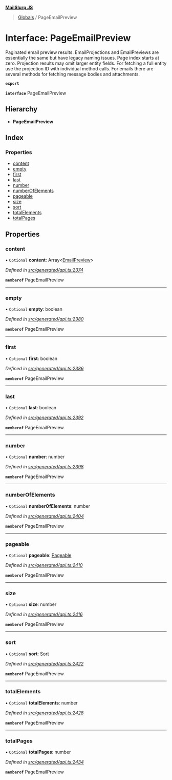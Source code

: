**[MailSlurp JS](../README.md)**

> [Globals](../README.md) / PageEmailPreview

# Interface: PageEmailPreview

Paginated email preview results. EmailProjections and EmailPreviews are essentially the same but have legacy naming issues. Page index starts at zero. Projection results may omit larger entity fields. For fetching a full entity use the projection ID with individual method calls. For emails there are several methods for fetching message bodies and attachments.

**`export`** 

**`interface`** PageEmailPreview

## Hierarchy

* **PageEmailPreview**

## Index

### Properties

* [content](pageemailpreview.md#content)
* [empty](pageemailpreview.md#empty)
* [first](pageemailpreview.md#first)
* [last](pageemailpreview.md#last)
* [number](pageemailpreview.md#number)
* [numberOfElements](pageemailpreview.md#numberofelements)
* [pageable](pageemailpreview.md#pageable)
* [size](pageemailpreview.md#size)
* [sort](pageemailpreview.md#sort)
* [totalElements](pageemailpreview.md#totalelements)
* [totalPages](pageemailpreview.md#totalpages)

## Properties

### content

• `Optional` **content**: Array\<[EmailPreview](emailpreview.md)>

*Defined in [src/generated/api.ts:2374](https://github.com/mailslurp/mailslurp-client/blob/359c034/src/generated/api.ts#L2374)*

**`memberof`** PageEmailPreview

___

### empty

• `Optional` **empty**: boolean

*Defined in [src/generated/api.ts:2380](https://github.com/mailslurp/mailslurp-client/blob/359c034/src/generated/api.ts#L2380)*

**`memberof`** PageEmailPreview

___

### first

• `Optional` **first**: boolean

*Defined in [src/generated/api.ts:2386](https://github.com/mailslurp/mailslurp-client/blob/359c034/src/generated/api.ts#L2386)*

**`memberof`** PageEmailPreview

___

### last

• `Optional` **last**: boolean

*Defined in [src/generated/api.ts:2392](https://github.com/mailslurp/mailslurp-client/blob/359c034/src/generated/api.ts#L2392)*

**`memberof`** PageEmailPreview

___

### number

• `Optional` **number**: number

*Defined in [src/generated/api.ts:2398](https://github.com/mailslurp/mailslurp-client/blob/359c034/src/generated/api.ts#L2398)*

**`memberof`** PageEmailPreview

___

### numberOfElements

• `Optional` **numberOfElements**: number

*Defined in [src/generated/api.ts:2404](https://github.com/mailslurp/mailslurp-client/blob/359c034/src/generated/api.ts#L2404)*

**`memberof`** PageEmailPreview

___

### pageable

• `Optional` **pageable**: [Pageable](pageable.md)

*Defined in [src/generated/api.ts:2410](https://github.com/mailslurp/mailslurp-client/blob/359c034/src/generated/api.ts#L2410)*

**`memberof`** PageEmailPreview

___

### size

• `Optional` **size**: number

*Defined in [src/generated/api.ts:2416](https://github.com/mailslurp/mailslurp-client/blob/359c034/src/generated/api.ts#L2416)*

**`memberof`** PageEmailPreview

___

### sort

• `Optional` **sort**: [Sort](sort.md)

*Defined in [src/generated/api.ts:2422](https://github.com/mailslurp/mailslurp-client/blob/359c034/src/generated/api.ts#L2422)*

**`memberof`** PageEmailPreview

___

### totalElements

• `Optional` **totalElements**: number

*Defined in [src/generated/api.ts:2428](https://github.com/mailslurp/mailslurp-client/blob/359c034/src/generated/api.ts#L2428)*

**`memberof`** PageEmailPreview

___

### totalPages

• `Optional` **totalPages**: number

*Defined in [src/generated/api.ts:2434](https://github.com/mailslurp/mailslurp-client/blob/359c034/src/generated/api.ts#L2434)*

**`memberof`** PageEmailPreview
